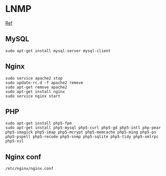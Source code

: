 # LNMP

[Ref](http://linux.it.net.cn/Ubuntu/2016/0403/20991.html)

## MySQL

    sudo apt-get install mysql-server mysql-client

## Nginx

    sudo service apache2 stop
    sudo update-rc.d -f apache2 remove
    sudo apt-get remove apache2
    sudo apt-get install nginx
    sudo service nginx start

## PHP

    sudo apt-get install php5-fpm
    sudo apt-get install php5-mysql php5-curl php5-gd php5-intl php-pear php5-imagick php5-imap php5-mcrypt php5-memcache php5-ming php5-ps php5-pspell php5-recode php5-snmp php5-sqlite php5-tidy php5-xmlrpc php5-xsl

## Nginx conf

    /etc/nginx/nginx.conf

